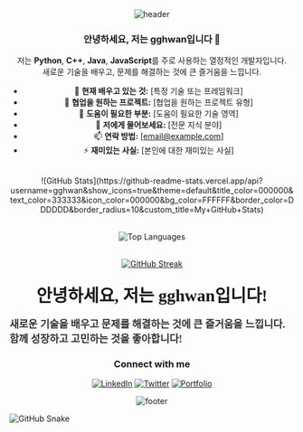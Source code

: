 <div align="center">

  <!-- 프로필 헤더 -->
  <img src="https://capsule-render.vercel.app/api?type=waving&color=0:FFFFCC,100:00CCFF&height=300&section=header&text=Welcome%20to%20My%20GitHub!&fontSize=50&fontColor=000000&animation=fadeIn&fontAlignY=38" alt="header" />

  <!-- 소개 섹션 -->
  ### 안녕하세요, 저는 gghwan입니다 👋

  저는 **Python**, **C++**, **Java**, **JavaScript**를 주로 사용하는 열정적인 개발자입니다.  
  새로운 기술을 배우고, 문제를 해결하는 것에 큰 즐거움을 느낍니다.

  - 🌱 **현재 배우고 있는 것:** [특정 기술 또는 프레임워크]
  - 👯 **협업을 원하는 프로젝트:** [협업을 원하는 프로젝트 유형]
  - 🤔 **도움이 필요한 부분:** [도움이 필요한 기술 영역]
  - 💬 **저에게 물어보세요:** [전문 지식 분야]
  - 📫 **연락 방법:** [email@example.com]
  - ⚡ **재미있는 사실:** [본인에 대한 재미있는 사실]

  <!-- GitHub Stats 섹션 -->
  <br>
  ![GitHub Stats](https://github-readme-stats.vercel.app/api?username=gghwan&show_icons=true&theme=default&title_color=000000&text_color=333333&icon_color=000000&bg_color=FFFFFF&border_color=DDDDDD&border_radius=10&custom_title=My+GitHub+Stats)
  <br><br>
  
  <!-- Top Languages 섹션 -->
  ![Top Languages](https://github-readme-stats.vercel.app/api/top-langs/?username=gghwan&layout=compact&langs_count=4&theme=default&title_color=000000&text_color=333333&icon_color=000000&bg_color=FFFFFF&border_color=DDDDDD&border_radius=10&hide=html,css,php,ruby&custom_title=Top+Languages)
  <br><br>

  <!-- GitHub Streak 섹션 -->
  [![GitHub Streak](https://streak-stats.demolab.com?user=gghwan&theme=default&hide_border=true&border_radius=10&date_format=j%20M%5B%20Y%5D&background=FFFFFF)](https://git.io/streak-stats)

  <!-- 필기체 스타일로 한글 인사말 -->
  ### <span style="font-family: 'Nanum Pen Script', cursive; font-size: 30px;">안녕하세요, 저는 gghwan입니다!</span>
  
  <div style="font-weight: 700; font-size: 18px; text-align: left; color: #333333; font-family: 'Nanum Pen Script', cursive;">
    새로운 기술을 배우고 문제를 해결하는 것에 큰 즐거움을 느낍니다. 함께 성장하고 고민하는 것을 좋아합니다!
  </div>

  <!-- Connect with me 섹션 -->
  ### Connect with me
  [![LinkedIn](https://img.shields.io/badge/LinkedIn-0077B5?style=for-the-badge&logo=linkedin&logoColor=white)](https://www.linkedin.com/in/yourlinkedin/)
  [![Twitter](https://img.shields.io/badge/Twitter-1DA1F2?style=for-the-badge&logo=twitter&logoColor=white)](https://twitter.com/yourtwitter)
  [![Portfolio](https://img.shields.io/badge/Portfolio-FF5722?style=for-the-badge&logo=aboutdotme&logoColor=white)](https://yourportfolio.com)

  <!-- 프로필 푸터 -->
  <img src="https://capsule-render.vercel.app/api?type=waving&color=0:00CCFF,100:FFFFCC&height=150&section=footer" alt="footer" />

</div>

<!-- GitHub Snake Contribution Grid -->
![GitHub Snake](https://github.com/gghwan/gghwan/blob/output/github-contribution-grid-snake.svg)
